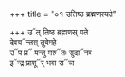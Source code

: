 +++
title = "०१ उत्तिष्ठ ब्रह्मणस्पते"

+++
उ᳓त् तिष्ठ ब्रह्मणस् पते  
देवय᳓न्तस् तुवेमहे  
उ᳓प प्र᳓ यन्तु मरु᳓तः सुदा᳓नव  
इ᳓न्द्र प्राशू᳓र् भवा स᳓चा